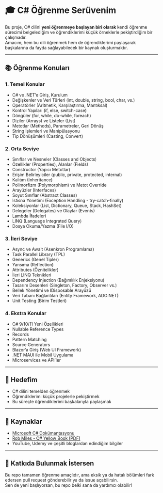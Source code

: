 # 🎓 C# Öğrenme Serüvenim

Bu proje, C# dilini **yeni öğrenmeye başlayan biri olarak** kendi öğrenme sürecimi belgelediğim ve öğrendiklerimi küçük örneklerle pekiştirdiğim bir çalışmadır.  
Amacım, hem bu dili öğrenmek hem de öğrendiklerimi paylaşarak başkalarına da fayda sağlayabilecek bir kaynak oluşturmaktır.

---

## 📚 Öğrenme Konuları

### 1. Temel Konular
- C# ve .NET’e Giriş, Kurulum
- Değişkenler ve Veri Türleri (int, double, string, bool, char, vs.)
- Operatörler (Aritmetik, Karşılaştırma, Mantıksal)
- Kontrol Yapıları (if, else, switch-case)
- Döngüler (for, while, do-while, foreach)
- Diziler (Arrays) ve Listeler (List<T>)
- Metotlar (Methods), Parametreler, Geri Dönüş
- String İşlemleri ve Manipülasyonu
- Tip Dönüşümleri (Casting, Convert)

### 2. Orta Seviye
- Sınıflar ve Nesneler (Classes and Objects)
- Özellikler (Properties), Alanlar (Fields)
- Constructor (Yapıcı Metotlar)
- Erişim Belirleyiciler (public, private, protected, internal)
- Kalıtım (Inheritance)
- Polimorfizm (Polymorphism) ve Metot Override
- Arayüzler (Interfaces)
- Soyut Sınıflar (Abstract Classes)
- İstisna Yönetimi (Exception Handling - try-catch-finally)
- Koleksiyonlar (List, Dictionary, Queue, Stack, HashSet)
- Delegeler (Delegates) ve Olaylar (Events)
- Lambda İfadeleri
- LINQ (Language Integrated Query)
- Dosya Okuma/Yazma (File I/O)

### 3. İleri Seviye
- Async ve Await (Asenkron Programlama)
- Task Parallel Library (TPL)
- Generics (Genel Tipler)
- Yansıma (Reflection)
- Attributes (Öznitelikler)
- İleri LINQ Teknikleri
- Dependency Injection (Bağımlılık Enjeksiyonu)
- Tasarım Desenleri (Singleton, Factory, Observer vs.)
- Bellek Yönetimi ve IDisposable Arayüzü
- Veri Tabanı Bağlantıları (Entity Framework, ADO.NET)
- Unit Testing (Birim Testleri)

### 4. Ekstra Konular
- C# 9/10/11 Yeni Özellikleri
- Nullable Reference Types
- Records
- Pattern Matching
- Source Generators
- Blazor’a Giriş (Web UI Framework)
- .NET MAUI ile Mobil Uygulama
- Microservices ve API’ler

---

## 🎯 Hedefim

- C# dilini temelden öğrenmek  
- Öğrendiklerimi küçük projelerle pekiştirmek  
- Bu süreçte öğrendiklerimi başkalarıyla paylaşmak  

---

## 📎 Kaynaklar

- [Microsoft C# Dokümantasyonu](https://learn.microsoft.com/tr-tr/dotnet/csharp/)
- [Rob Miles - C# Yellow Book (PDF)](https://www.robmiles.com/s/CSharp-Book-2023-Rob-Miles-2_2-1.pdf)
- YouTube, Udemy ve çeşitli bloglardan edindiğim bilgiler

---

## 🤝 Katkıda Bulunmak İstersen

Bu repo tamamen öğrenme amaçlıdır, ama eksik ya da hatalı bölümleri fark edersen pull request gönderebilir ya da issue açabilirsin.  
Sen de yeni başlıyorsan, bu repo belki sana da yardımcı olabilir!